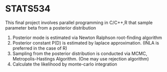 # STATS534

This final project involves parallel programming in C/C++,R 
that sample parameter beta from a posterior distribution

1) Posterior mode is estimated via Newton Ralphson root-finding algorithm
2) Posterior constant P(D) is estimated by laplace approximation. (INLA is preferred in the case of R)
3) Sampling from the posterior distribution is conducted via MCMC, Metropolis-Hastings Algorithm. (One may use rejection algorithm)
4) Calculate the likelihood by monte-carlo integration
